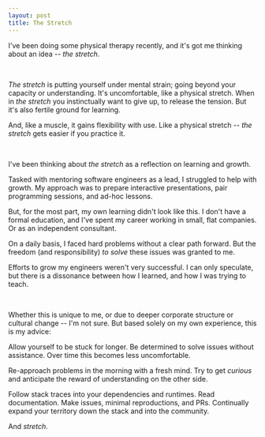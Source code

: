 ```yaml
---
layout: post
title: The Stretch
---
```


I've been doing some physical therapy recently, and it's got me thinking about an idea -- *the stretch*.

<br>

*The stretch* is putting yourself under mental strain; going beyond your capacity or understanding. It's uncomfortable, like a physical stretch. When in *the stretch* you instinctually want to give up, to release the tension. But it's also fertile ground for learning.

And, like a muscle, it gains flexibility with use. Like a physical stretch -- *the stretch* gets easier if you practice it.

<br>

I've been thinking about *the stretch* as a reflection on learning and growth.

Tasked with mentoring software engineers as a lead, I struggled to help with growth. My approach was to prepare interactive presentations, pair programming sessions, and ad-hoc lessons.

But, for the most part, my own learning didn't look like this. I don't have a formal education, and I've spent my career working in small, flat companies. Or as an independent consultant.

On a daily basis, I faced hard problems without a clear path forward. But the freedom (and responsibility) *to solve* these issues was granted to me.

Efforts to grow my engineers weren't very successful. I can only speculate, but there is a dissonance between how I learned, and how I was trying to teach.

<br>

Whether this is unique to me, or due to deeper corporate structure or cultural change -- I'm not sure. But based solely on my own experience, this is my advice:

Allow yourself to be stuck for longer. Be determined to solve issues without assistance. Over time this becomes less uncomfortable.

Re-approach problems in the morning with a fresh mind. Try to get *curious* and anticipate the reward of understanding on the other side.

Follow stack traces into your dependencies and runtimes. Read documentation. Make issues, minimal reproductions, and PRs. Continually expand your territory down the stack and into the community.

And *stretch*.